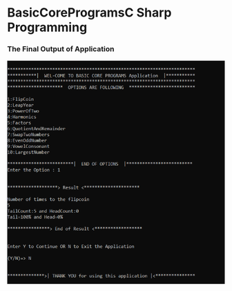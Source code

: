 # BasicCoreProgramsC Sharp Programming
<h3>The Final Output of Application</h3>

<img align="middle" alt="Coding" src="https://github.com/Pra3496/BasicCoreProgramsCShp/blob/main/BasicCore.PNG" style="vertical-align:middle" >


         
